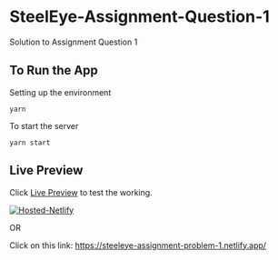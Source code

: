 # SteelEye-Assignment-Question-1
Solution to Assignment Question 1


## To Run the App
Setting up the environment
```
yarn
```
To start the server
```
yarn start
```

## Live Preview

Click [Live Preview](https://steeleye-assignment-problem-1.netlify.app/) to test the working.

[![Hosted-Netlify](https://img.shields.io/badge/Hosted-Netlify-success?style=for-the-badge&logo=netlify)](https://steeleye-assignment-problem-1.netlify.app/)

OR 

Click on this link: https://steeleye-assignment-problem-1.netlify.app/
